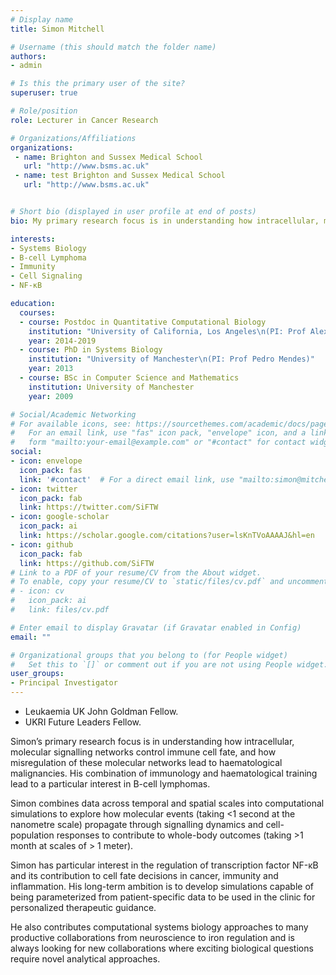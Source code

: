 ```yaml
---
# Display name
title: Simon Mitchell

# Username (this should match the folder name)
authors:
- admin

# Is this the primary user of the site?
superuser: true

# Role/position
role: Lecturer in Cancer Research

# Organizations/Affiliations
organizations:
 - name: Brighton and Sussex Medical School
   url: "http://www.bsms.ac.uk"
 - name: test Brighton and Sussex Medical School
   url: "http://www.bsms.ac.uk"


# Short bio (displayed in user profile at end of posts)
bio: My primary research focus is in understanding how intracellular, molecular signalling networks control immune cell fate, and how misregulation of these molecular networks leads to haematological malignancies. My combination of immunology and haematological training lead to a particular interest in B-cell lymphomas.

interests:
- Systems Biology
- B-cell Lymphoma
- Immunity
- Cell Signaling
- NF-κB

education:
  courses:
  - course: Postdoc in Quantitative Computational Biology
    institution: "University of California, Los Angeles\n(PI: Prof Alexander Hoffmann)"
    year: 2014-2019
  - course: PhD in Systems Biology
    institution: "University of Manchester\n(PI: Prof Pedro Mendes)"
    year: 2013
  - course: BSc in Computer Science and Mathematics
    institution: University of Manchester
    year: 2009

# Social/Academic Networking
# For available icons, see: https://sourcethemes.com/academic/docs/page-builder/#icons
#   For an email link, use "fas" icon pack, "envelope" icon, and a link in the
#   form "mailto:your-email@example.com" or "#contact" for contact widget.
social:
- icon: envelope
  icon_pack: fas
  link: '#contact'  # For a direct email link, use "mailto:simon@mitchell.science".
- icon: twitter
  icon_pack: fab
  link: https://twitter.com/SiFTW
- icon: google-scholar
  icon_pack: ai
  link: https://scholar.google.com/citations?user=lsKnTVoAAAAJ&hl=en
- icon: github
  icon_pack: fab
  link: https://github.com/SiFTW
# Link to a PDF of your resume/CV from the About widget.
# To enable, copy your resume/CV to `static/files/cv.pdf` and uncomment the lines below.
# - icon: cv
#   icon_pack: ai
#   link: files/cv.pdf

# Enter email to display Gravatar (if Gravatar enabled in Config)
email: ""

# Organizational groups that you belong to (for People widget)
#   Set this to `[]` or comment out if you are not using People widget.
user_groups:
- Principal Investigator
---
```


* Leukaemia UK John Goldman Fellow.
* UKRI Future Leaders Fellow.

Simon’s primary research focus is in understanding how intracellular, molecular signalling networks control immune cell fate, and how misregulation of these molecular networks lead to haematological malignancies. His combination of immunology and haematological training lead to a particular interest in B-cell lymphomas. 

Simon combines data across temporal and spatial scales into computational simulations to explore how molecular events (taking <1 second at the nanometre scale) propagate through signalling dynamics and cell-population responses to contribute to whole-body outcomes (taking >1 month at scales of > 1 meter).

Simon has particular interest in the regulation of transcription factor NF-κB and its contribution to cell fate decisions in cancer, immunity and inflammation. His long-term ambition is to develop simulations capable of being parameterized from patient-specific data to be used in the clinic for personalized therapeutic guidance.

He also contributes computational systems biology approaches to many productive collaborations from neuroscience to iron regulation and is always looking for new collaborations where exciting biological questions require novel analytical approaches.

